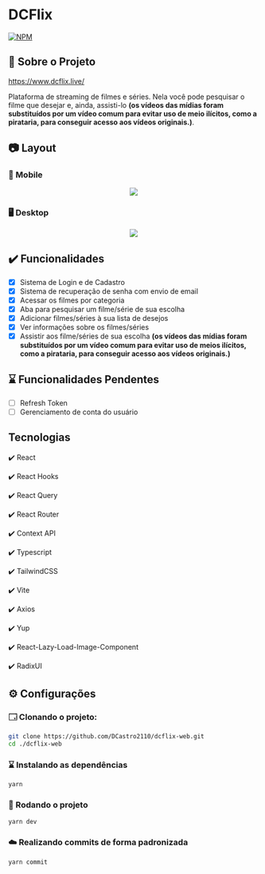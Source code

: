 # DCFlix

[![NPM](https://img.shields.io/npm/l/react)](https://github.com/DCastro2110/dcflix-web/blob/master/LICENSE)

## 📜 Sobre o Projeto

https://www.dcflix.live/

Plataforma de streaming de filmes e séries. Nela você pode pesquisar o filme que desejar e, ainda, assisti-lo **(os vídeos das mídias foram substituídos por um vídeo comum para evitar uso de meio ilícitos, como a pirataria, para conseguir acesso aos vídeos originais.)**.

## 📷 Layout

### 📱 Mobile

<div align="center">
  <img src="https://github.com/DCastro2110/assets/blob/master/raw/DCFlix/mobile.gif"/>
</div>

### 🖥️ Desktop

<div align="center">
  <img src="https://github.com/DCastro2110/assets/blob/master/raw/DCFlix/desktop.gif"/>
</div>

## ✔️ Funcionalidades

- [x] Sistema de Login e de Cadastro
- [x] Sistema de recuperação de senha com envio de email
- [x] Acessar os filmes por categoria
- [x] Aba para pesquisar um filme/série de sua escolha
- [x] Adicionar filmes/séries à sua lista de desejos
- [x] Ver informações sobre os filmes/séries
- [x] Assistir aos filme/séries de sua escolha **(os vídeos das mídias foram substituídos por um vídeo comum para evitar uso de meios ilícitos, como a pirataria, para conseguir acesso aos vídeos originais.)**

## ⌛ Funcionalidades Pendentes

- [ ] Refresh Token
- [ ] Gerenciamento de conta do usuário

## Tecnologias

✔️ React

✔️ React Hooks

✔️ React Query

✔️ React Router

✔️ Context API

✔️ Typescript

✔️ TailwindCSS

✔️ Vite

✔️ Axios

✔️ Yup

✔️ React-Lazy-Load-Image-Component

✔️ RadixUI

## ⚙️ Configurações

### 🗔 Clonando o projeto:

```bash
git clone https://github.com/DCastro2110/dcflix-web.git
cd ./dcflix-web
```

### ⌛ Instalando as dependências

```bash
yarn
```

### 🚀 Rodando o projeto

```bash
yarn dev
```

### ☁️ Realizando commits de forma padronizada

```bash
yarn commit
```
